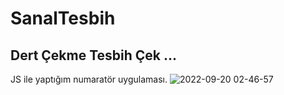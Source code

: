 # SanalTesbih
## Dert Çekme Tesbih Çek ...
JS ile yaptığım numaratör uygulaması.
![2022-09-20 02-46-57](https://user-images.githubusercontent.com/104725944/191138361-770ac69c-9ddc-4ee5-bd5c-88edd30430b1.gif)
